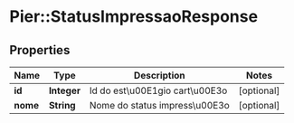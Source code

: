# Pier::StatusImpressaoResponse

## Properties
Name | Type | Description | Notes
------------ | ------------- | ------------- | -------------
**id** | **Integer** | Id do est\u00E1gio cart\u00E3o | [optional] 
**nome** | **String** | Nome do status impress\u00E3o | [optional] 


